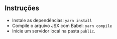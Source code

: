 ## Instruções
- Instale as dependências: `yarn install`
- Compile o arquivo JSX com Babel: `yarn compile`
- Inicie um servidor local na pasta `public`.
